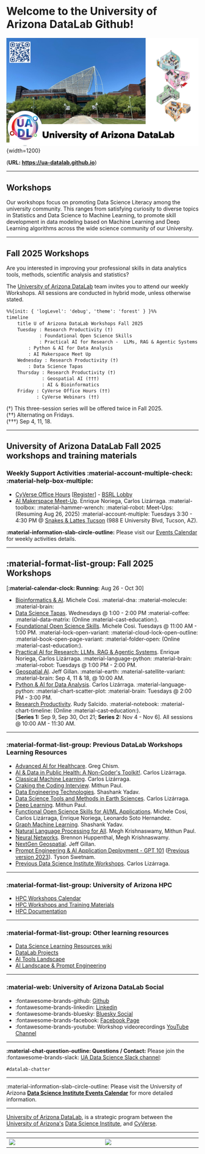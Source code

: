 

# Welcome to the University of Arizona DataLab Github!

![UA DataLab](images/UADL_Composition2025.png){width=1200}

(**URL: https://ua-datalab.github.io**)

***

##  Workshops

Our workshops focus on promoting Data Science Literacy among the university community. This ranges from satisfying curiosity to diverse topics in Statistics and Data Science to Machine Learning, to promote skill development in data modeling based on Machine Learning and Deep Learning algorithms across the wide science community of our University.


***

## Fall 2025 Workshops

Are you interested in improving your professional skills in data analytics tools, methods, scientific analysis and statistics?

The [University of Arizona DataLab](https://www.datascience.arizona.edu/education/uarizona-data-lab) team invites you to attend our weekly Workshops. All sessions are conducted in hybrid mode, unless otherwise stated.

<!--
Please join us in-person at the **Weaver Science & Engineering Library Room 212**, or join via **Zoom:**  [**896 6708 1542**](https://arizona.zoom.us/j/89667081542)
-->




```mermaid
%%{init: { 'logLevel': 'debug', 'theme': 'forest' } }%%
timeline
    title U of Arizona DataLab Workshops Fall 2025
    Tuesday : Research Productivity (†)
            : Foundational Open Science Skills
            : Practical AI for Research -  LLMs, RAG & Agentic Systems
	    : Python & AI for Data Analysis
	    : AI Makerspace Meet Up
    Wednesday : Research Productivity (†)
	    : Data Science Tapas
    Thursday : Research Productivity (†)
             : Geospatial AI (†††)
    	     : AI & Bioinformatics 
    Friday : CyVerse Office Hours (††)
    	   : CyVerse Webinars (††)
```

(†) This three-session series will be offered twice in Fall 2025. <br>
(††) Alternating on Fridays. <br>
(†††) Sep 4, 11, 18.<br>


***


## University of Arizona DataLab Fall 2025 workshops and training materials 


### Weekly Support Activities :material-account-multiple-check: :material-help-box-multiple:

* [CyVerse Office Hours](https://learning.cyverse.org/) 
[[Register](https://uarizona.co1.qualtrics.com/jfe/form/SV_d0F8WzR8CjuF6Qe)] - [BSRL
Lobby](https://bsrl.arizona.edu/)
* [AI Makerspace Meet-Up](https://github.com/ua-datalab/AI-Makerspace/blob/main/README.md). Enrique Noriega, Carlos Lizárraga. :material-toolbox: :material-hammer-wrench: :material-robot: Meet-Ups:(Resuming Aug 26, 2025) :material-account-multiple: Tuesdays 3:30 - 4:30 PM @ [Snakes & Lattes Tucson](https://www.snakesandlattes.com/tucson) (988 E University Blvd, Tucson, AZ). 

**:material-information-slab-circle-outline:** Please visit our [Events Calendar](https://ua-datalab.github.io/events/) for weekly activities details.

***

## :material-format-list-group: Fall 2025 Workshops

[**:material-calendar-clock: Running:** Aug 26 - Oct 30]

* [Bioinformatics & AI](https://github.com/ua-datalab/Bioinformatics/wiki). Michele Cosi. :material-dna: :material-molecule: :material-brain: 
* [Data Science Tapas](https://github.com/ua-datalab/DataScience-Tapas/blob/main/README.md). Wednesdays @ 1:00 - 2:00 PM :material-coffee: :material-data-matrix: (Online :material-cast-education:).
* [Foundational Open Science Skills](https://cyverse.org/foss). Michele Cosi. Tuesdays @ 11:00 AM  - 1:00 PM. :material-lock-open-variant: :material-cloud-lock-open-outline: :material-book-open-page-variant: :material-folder-open: (Online :material-cast-education:).
* [Practical AI for Research: LLMs, RAG & Agentic Systems](https://github.com/ua-datalab/Generative-AI/blob/main/README.md). Enrique Noriega, Carlos Lizárraga.  :material-language-python: :material-brain: :material-robot:  Tuesdays @ 1:00 PM - 2:00 PM. 
* [Geospatial AI](https://github.com/ua-datalab/geospatial_2025). Jeff Gillan. :material-earth: :material-satellite-variant: :material-brain: Sep 4, 11 & 18, @ 10:00 AM.
* [Python & AI for Data Analysis](https://github.com/ua-datalab/Workshops/blob/main/README.md). Carlos Lizárraga.   :material-language-python: :material-chart-scatter-plot: :material-brain: Tuesdays @ 2:00 PM - 3:00 PM. 
* [Research Productivity](https://github.com/ua-datalab/ResearchProductivity/blob/main/README.md).
Rudy Salcido. :material-notebook: :material-chart-timeline:  (Online :material-cast-education:).  
[**Series 1:** Sep 9, Sep 30, Oct 21; **Series 2:** Nov 4 - Nov 6]. All sessions @ 10:00 AM - 11:30 AM.

***

### :material-format-list-group:  Previous DataLab Workshops Learning Resources

* [Advanced AI for Healthcare](https://github.com/ua-datalab/ai-healthcare/tree/main). Greg Chism.
* [AI & Data in Public Health: A Non-Coder's Toolkit!](https://github.com/ua-datalab/AI-for-Professionals/wiki). Carlos Lizárraga.
* [Classical Machine Learning](https://github.com/ua-datalab/MLWorkshops/blob/main/README.md). Carlos Lizárraga. 
* [Craking the Coding Interview](https://github.com/ua-datalab/cracking_the_coding_interview). Mithun Paul.
* [Data Engineering Technologies](https://github.com/ua-datalab/DataEngineering). Shashank Yadav.
* [Data Science Tools and Methods in Earth Sciences](https://github.com/clizarraga-UAD7/geo-datascience2/blob/main/docs/README.md). Carlos Lizárraga.
* [Deep Learning](https://github.com/ua-datalab/DLWorkshops/wiki). Mithun Paul.
* [Functional Open Science  Skills for AI/ML Applications](https://github.com/ua-datalab/FunctionalOpenSourceSkills/wiki). Michele Cosi, Carlos Lizárraga, Enrique Noriega, Leonardo Soto Hernandez.
* [Graph Machine Learning](https://github.com/ua-datalab/GraphML). Shashank Yadav. 
* [Natural Language Processing for All](https://github.com/ua-datalab/NLP-Speech/blob/main/README.md).  Megh Krishnaswamy, Mithun Paul.
* [Neural Networks](https://github.com/ua-datalab/NeuralNetworks/wiki). Brennon Huppenthal, Megh Krishnaswamy.
* [NextGen Geospatial](https://github.com/ua-datalab/Geospatial_Workshops/wiki). Jeff Gillan.
* [Prompt Engineering & AI Application Deployment - GPT 101](https://tyson-swetnam.github.io/intro-gpt/) ([Previous version 2023](https://ua-data7.github.io/introllms/)). Tyson Swetnam. 
* [Previous Data Science Institute Workshops](https://workshops-uad7.github.io/). Carlos Lizárraga. 

***

### :material-format-list-group: University of Arizona HPC

* [HPC Workshops Calendar](https://hpcdocs.hpc.arizona.edu/events/calendar/)
* [HPC Workshops and Training Materials](https://hpcdocs.hpc.arizona.edu/events/workshop_materials/)
* [HPC Documentation](https://hpcdocs.hpc.arizona.edu/)


***

### :material-format-list-group: Other learning resources

* [Data Science Learning Resources wiki](https://github.com/ua-data7/LearningResources/wiki)
* [DataLab Projects](https://github.com/clizarraga-UAD7/DataScienceLab/wiki/Data-Lab-Projects)
* [AI Tools Landscape](https://github.com/ua-datalab/Workshops/wiki/AI-Tools-Landscape)
* [AI Landscape & Prompt Engineering](https://tinyurl.com/UA-GPT101)

***

### :material-web: University of Arizona DataLab Social 

* :fontawesome-brands-github: [Github](https://github.com/ua-datalab)
* :fontawesome-brands-linkedin: [Linkedin](https://www.linkedin.com/company/100483432/admin/feed/posts/)
* :fontawesome-brands-bluesky: [Bluesky Social](https://bsky.app/profile/uarizonadatalab.bsky.social)
* :fontawesome-brands-facebook: [Facebook Page](https://www.facebook.com/profile.php?id=61556132138807)
* :fontawesome-brands-youtube: Workshop videorecordings [YouTube Channel](https://www.youtube.com/@UArizonaDataLab) 

***

**:material-chat-question-outline: Questions / Contact:** Please join the :fontawesome-brands-slack: [UA Data Science Slack channel](https://uadatascience.slack.com/#datalab-chatter):
```
#datalab-chatter
```


***

:material-information-slab-circle-outline: Please visit the University of Arizona [**Data Science Institute Events Calendar**](https://www.datascience.arizona.edu/calendar) for more detailed information.


***

[University of Arizona DataLab](https://www.datascience.arizona.edu/education/uarizona-data-lab), is a strategic program between the [University of Arizona's](https://www.arizona.edu/)  [Data Science Institute](https://www.datascience.arizona.edu/), and [CyVerse](https://cyverse.org/).


<hr>

<p style="text-align: center">

<table style="width: 100%; table-layout: fixed;">
  <tr>
      <td style="width: 500px">
      <a href="https://datascience.arizona.edu/"><img src="https://datascience.arizona.edu/sites/default/files/Data%20Science%20Institute_Webheader%20%281%29.svg" width=500></a></td>
       <td style="width: 500px"><a href="https://cyverse.org/"><img src="https://cyverse.org/sites/default/files/cyverse_logo_1_0.png" width=500></a></td>
   </tr>
</table>

</p>

